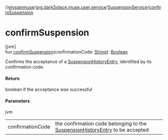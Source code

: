 //[elysianmuse](../../../index.md)/[org.darkSolace.muse.user.service](../index.md)/[SuspensionService](index.md)/[confirmSuspension](confirm-suspension.md)

# confirmSuspension

[jvm]\
fun [confirmSuspension](confirm-suspension.md)(confirmationCode: [String](https://kotlinlang.org/api/latest/jvm/stdlib/kotlin/-string/index.html)): [Boolean](https://kotlinlang.org/api/latest/jvm/stdlib/kotlin/-boolean/index.html)

Confirms the acceptance of a [SuspensionHistoryEntry](../../org.darkSolace.muse.user.model/-suspension-history-entry/index.md), identified by its confirmation code.

#### Return

boolean if the acceptance was successful

#### Parameters

jvm

| | |
|---|---|
| confirmationCode | the confirmation code belonging to the [SuspensionHistoryEntry](../../org.darkSolace.muse.user.model/-suspension-history-entry/index.md) to be accepted |
